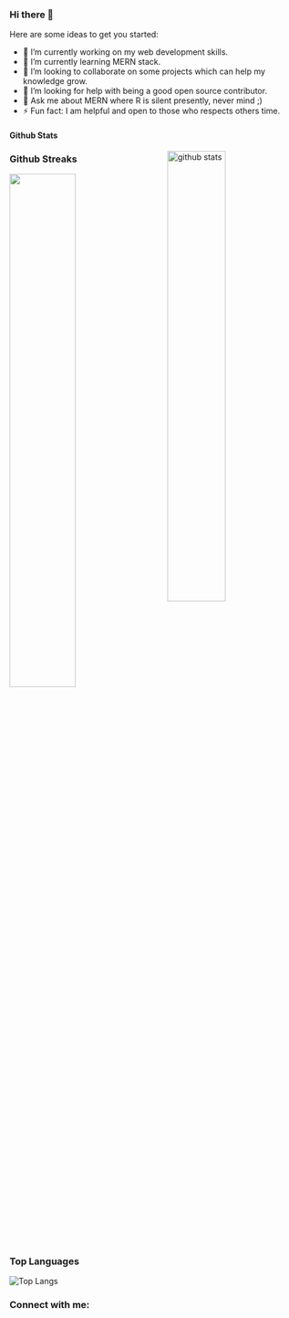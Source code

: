 ### Hi there 👋

Here are some ideas to get you started:

- 🔭 I’m currently working on my web development skills.
- 🌱 I’m currently learning MERN stack.
- 👯 I’m looking to collaborate on some projects which can help my knowledge grow.
- 🤔 I’m looking for help with being a good open source contributor.
- 💬 Ask me about MERN where R is silent presently, never mind ;)
- ⚡ Fun fact: I am helpful and open to those who respects others time.

#### Github Stats
<img src="https://github-readme-stats.vercel.app/api?username=3009aksingh&show_icons=true&theme=gotham" alt="github stats" width="45%" align="right"/>

### Github Streaks
<img src="https://github-readme-streak-stats.herokuapp.com/?user=3009aksingh&theme=dark" width="48%" >

### Top Languages
 ![Top Langs](https://github-readme-stats.vercel.app/api/top-langs/?username=3009aksingh&layout=compact)

### Connect with me:


